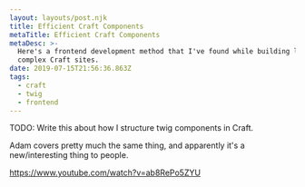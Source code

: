 ```yaml
---
layout: layouts/post.njk
title: Efficient Craft Components
metaTitle: Efficient Craft Components
metaDesc: >-
  Here's a frontend development method that I've found while building large,
  complex Craft sites.
date: 2019-07-15T21:56:36.863Z
tags:
  - craft
  - twig
  - frontend
---
```

TODO: Write this about how I structure twig components in Craft.

Adam covers pretty much the same thing, and apparently it's a new/interesting thing to people.

https://www.youtube.com/watch?v=ab8RePo5ZYU
